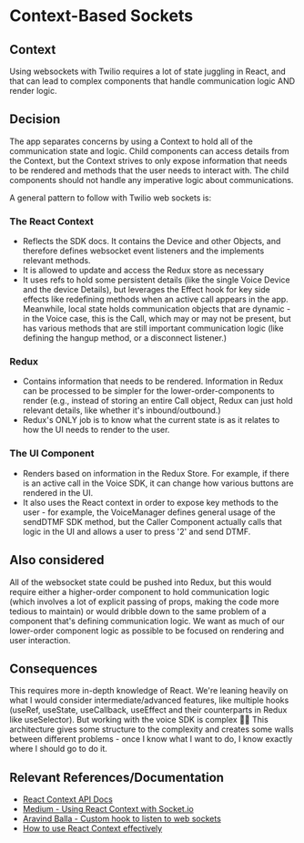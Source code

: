 # Context-Based Sockets

## Context
Using websockets with Twilio requires a lot of state juggling in React, and that can lead to complex components that handle communication logic AND render logic.

## Decision
The app separates concerns by using a Context to hold all of the communication state and logic. Child components can access details from the Context, but the Context strives to only expose information that needs to be rendered and methods that the user needs to interact with. The child components should not handle any imperative logic about communications.

A general pattern to follow with Twilio web sockets is:

### The React Context
- Reflects the SDK docs. It contains the Device and other Objects, and therefore defines websocket event listeners and the implements relevant methods.
- It is allowed to update and access the Redux store as necessary
- It uses refs to hold some persistent details (like the single Voice Device and the device Details), but leverages the Effect hook for key side effects like redefining methods when an active call appears in the app. Meanwhile, local state holds communication objects that are dynamic - in the Voice case, this is the Call, which may or may not be present, but has various methods that are still important communication logic (like defining the hangup method, or a disconnect listener.)

### Redux
- Contains information that needs to be rendered. Information in Redux can be processed to be simpler for the lower-order-components to render (e.g., instead of storing an entire Call object, Redux can just hold relevant details, like whether it's inbound/outbound.)
- Redux's ONLY job is to know what the current state is as it relates to how the UI needs to render to the user.

### The UI Component
- Renders based on information in the Redux Store. For example, if there is an active call in the Voice SDK, it can change how various buttons are rendered in the UI.
- It also uses the React context in order to expose key methods to the user - for example, the VoiceManager defines general usage of the sendDTMF SDK method, but the Caller Component actually calls that logic in the UI and allows a user to press '2' and send DTMF.

## Also considered
All of the websocket state could be pushed into Redux, but this would require either a higher-order component to hold communication logic (which involves a lot of explicit passing of props, making the code more tedious to maintain) or would dribble down to the same problem of a component that's defining communication logic. We want as much of our lower-order component logic as possible to be focused on rendering and user interaction.

## Consequences
This requires more in-depth knowledge of React. We're leaning heavily on what I would consider intermediate/advanced features, like multiple hooks (useRef, useState, useCallback, useEffect and their counterparts in Redux like useSelector). But working with the voice SDK is complex 🤷‍♂️ This architecture gives some structure to the complexity and creates some walls between different problems - once I know what I want to do, I know exactly where I should go to do it.

## Relevant References/Documentation
- [React Context API Docs](https://react.dev/learn/passing-data-deeply-with-context)
- [Medium - Using React Context with Socket.io](https://alexboots.medium.com/using-react-context-with-socket-io-3b7205c86a6d)
- [Aravind Balla - Custom hook to listen to web sockets](https://aravindballa.com/writings/custom-hook-to-listen-websockets/)
- [How to use React Context effectively](https://kentcdodds.com/blog/how-to-use-react-context-effectively)
